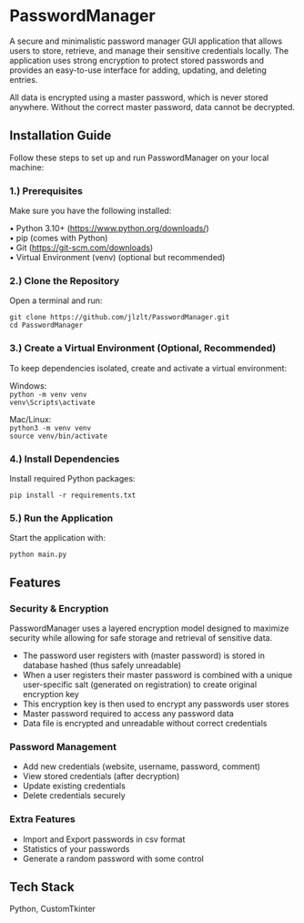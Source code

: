 # PasswordManager

A secure and minimalistic password manager GUI application that allows users to store, retrieve, and manage their sensitive credentials locally. The application uses strong encryption to protect stored passwords and provides an easy-to-use interface for adding, updating, and deleting entries.

All data is encrypted using a master password, which is never stored anywhere. Without the correct master password, data cannot be decrypted.

## Installation Guide

Follow these steps to set up and run PasswordManager on your local machine:

### 1.) Prerequisites
Make sure you have the following installed:

• Python 3.10+ (https://www.python.org/downloads/)  
• pip (comes with Python)  
• Git (https://git-scm.com/downloads)  
• Virtual Environment (venv) (optional but recommended)

### 2.) Clone the Repository
Open a terminal and run:  

`git clone https://github.com/jlzlt/PasswordManager.git`  
`cd PasswordManager`

### 3.) Create a Virtual Environment (Optional, Recommended)
To keep dependencies isolated, create and activate a virtual environment:

Windows:  
`python -m venv venv`  
`venv\Scripts\activate`  

Mac/Linux:  
`python3 -m venv venv`  
`source venv/bin/activate`  

### 4.) Install Dependencies
Install required Python packages:

`pip install -r requirements.txt`

### 5.) Run the Application
Start the application with:

`python main.py`

## Features

### Security & Encryption
PasswordManager uses a layered encryption model designed to maximize security while allowing for safe storage and retrieval of sensitive data.

- The password user registers with (master password) is stored in database hashed (thus safely unreadable)
- When a user registers their master password is combined with a unique user-specific salt (generated on registration) to create original encryption key
- This encryption key is then used to encrypt any passwords user stores
- Master password required to access any password data
- Data file is encrypted and unreadable without correct credentials

### Password Management

- Add new credentials (website, username, password, comment)
- View stored credentials (after decryption)
- Update existing credentials
- Delete credentials securely

### Extra Features

- Import and Export passwords in csv format
- Statistics of your passwords
- Generate a random password with some control

## Tech Stack

Python, CustomTkinter
